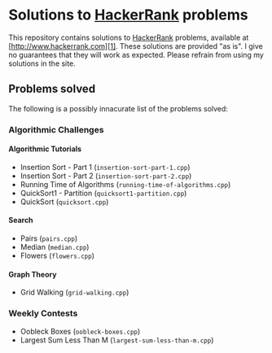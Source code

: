 # Solutions to [HackerRank][1] problems

This repository contains solutions to [HackerRank][1] problems, available at
[http://www.hackerrank.com][1]. These solutions are provided "as is". I give no
guarantees that they will work as expected. Please refrain from using my
solutions in the site.

## Problems solved

The following is a possibly innacurate list of the problems solved:

### Algorithmic Challenges

#### Algorithmic Tutorials

* Insertion Sort - Part 1 (`insertion-sort-part-1.cpp`)
* Insertion Sort - Part 2 (`insertion-sort-part-2.cpp`)
* Running Time of Algorithms (`running-time-of-algorithms.cpp`)
* QuickSort1 - Partition (`quicksort1-partition.cpp`)
* QuickSort (`quicksort.cpp`)

#### Search

* Pairs (`pairs.cpp`)
* Median (`median.cpp`)
* Flowers (`flowers.cpp`)

#### Graph Theory

* Grid Walking (`grid-walking.cpp`)

### Weekly Contests

* Oobleck Boxes (`oobleck-boxes.cpp`)
* Largest Sum Less Than M (`largest-sum-less-than-m.cpp`)

[1]: http://www.hackerrank.com
